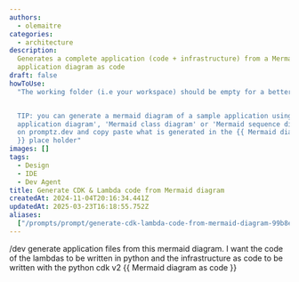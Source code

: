 ```yaml
---
authors:
  - olemaitre
categories:
  - architecture
description:
  Generates a complete application (code + infrastructure) from a Mermaid
  application diagram as code
draft: false
howToUse:
  "The working folder (i.e your workspace) should be empty for a better result.


  TIP: you can generate a mermaid diagram of a sample application using 'Mermaid
  application diagram', 'Mermaid class diagram' or 'Mermaid sequence diagram'
  on promptz.dev and copy paste what is generated in the {{ Mermaid diagram as code
  }} place holder"
images: []
tags:
  - Design
  - IDE
  - Dev Agent
title: Generate CDK & Lambda code from Mermaid diagram
createdAt: 2024-11-04T20:16:34.441Z
updatedAt: 2025-03-23T16:18:55.752Z
aliases:
  ["/prompts/prompt/generate-cdk-lambda-code-from-mermaid-diagram-99b8ec45"]
---
```


/dev generate application files from this mermaid diagram.
I want the code of the lambdas to be written in python and the infrastructure as code to be written with the python cdk v2
{{ Mermaid diagram as code }}
